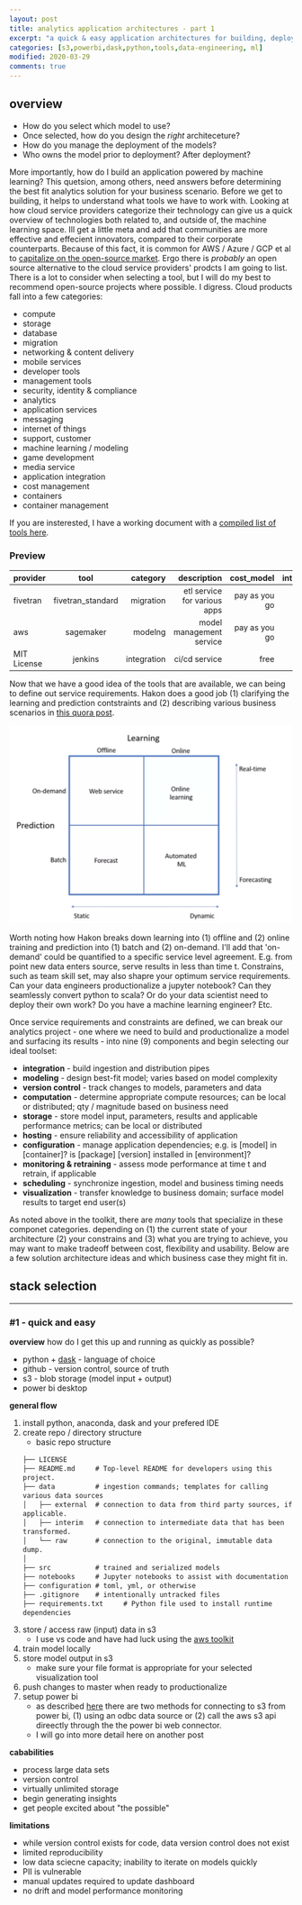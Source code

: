 ```yaml
---
layout: post
title: analytics application architectures - part 1
excerpt: "a quick & easy application architectures for building, deploying and maintaining ml models"
categories: [s3,powerbi,dask,python,tools,data-engineering, ml]
modified: 2020-03-29
comments: true
---
```


## overview
* How do you select which model to use? 
* Once selected, how do you design the *right* architeceture? 
* How do you manage the deployment of the models? 
* Who owns the model prior to deployment? After deployment? 

More importantly, how do I build an application powered by machine learning? This quetsion, among others, need answers before determining the best fit analytics solution for your business scenario. Before we get to building, it helps to understand what tools we have to work with. Looking at how cloud service providers categorize their technology can give us a quick overview of technologies both related to, and outside of, the machine learning space. Ill get a little meta and add that communities are more effective and effecient innovators, compared to their corporate counterparts. Because of this fact, it is common for AWS / Azure / GCP et al to [capitalize on the open-source market](https://www.geekwire.com/2019/elasticsearch-distribution-amazon-web-services-sends-shockwaves-open-source-software/). Ergo there is *probably* an open source alternative to the cloud service providers' prodcts I am going to list. There is a lot to consider when selecting a tool, but I will do my best to recommend open-source projects where possible. I digress. Cloud products fall into a few categories: 

* compute
* storage
* database
* migration
* networking & content delivery
* mobile services
* developer tools
* management tools
* security, identity & compliance
* analytics
* application services
* messaging
* internet of things
* support, customer
* machine learning / modeling
* game development
* media service
* application integration
* cost management
* containers
* container management

If you are insterested, I have a working document with a [compiled list of tools here](https://docs.google.com/spreadsheets/d/1dPar1Ir7--63BboNhbrkcCqwehtwO3VcfBBaYjLJqpY/edit?usp=sharing). 

### Preview 
| provider  | tool   | category  |description | cost_model | integration | modeling | ... | 
| ------------- |:-------------:| -----:|-----:|-------:|-----:|-----:|-----:|
| fivetran     | fivetran_standard | migration | etl service for various apps | pay as you go | 1 | 0
| aws  | sagemaker | modelng | model management service | pay as you go | 0 | 1
| MIT License  | jenkins | integration | ci/cd service | free | 0 | 0

Now that we have a good idea of the tools that are available, we can being to define out service requirements. Hakon does a good job (1) clarifying the learning and prediction contstraints and (2) describing various business scenarios in [this quora post](https://www.quora.com/How-do-you-take-a-machine-learning-model-to-production/answer/H%C3%A5kon-Hapnes-Strand). 

![mlops framework](/img/mlops_framework.PNG)

Worth noting how Hakon breaks down learning into (1) offline and (2) online training and prediction into (1) batch and (2) on-demand. I'll add that 'on-demand' could be quantified to a specific service level agreement. E.g. from point new data enters source, serve results in less than time t. Constrains, such as team skill set, may also shapre your optimum service requirements. Can your data engineers productionalize a jupyter notebook? Can they seamlessly convert python to scala? Or do your data scientist need to deploy their own work? Do you have a machine learning engineer? Etc. 

Once service requirements and constraints are defined, we can break our analytics project - one where we need to build and productionalize a model and surfacing its results - into nine (9) components and begin selecting our ideal toolset:

* **integration** - build ingestion and distribution pipes 
* **modeling** - design best-fit model; varies based on model complexity
* **version control** - track changes to models, parameters and data 
* **computation** - determine appropriate compute resources; can be local or distributed; qty / magnitude based on business need
* **storage** - store model input, parameters, results and applicable performance metrics; can be local or distributed  
* **hosting** - ensure reliability and accessibility of application
* **configuration** - manage application dependencies; e.g. is [model] in [container]? is [package] [version] installed in [environment]?
* **monitoring & retraining** - assess mode performance at time t and retrain, if applicable
* **scheduling** - synchronize ingestion, model and business timing needs
* **visualization** - transfer knowledge to business domain; surface model results to target end user(s)

As noted above in the toolkit, there are *many* tools that specialize in these componet categories. depending on (1) the current state of your architecture (2) your constrains and (3) what you are trying to achieve, you may want to make tradeoff between cost, flexibility and usability. Below are a few solution architecture ideas and which business case they might fit in. 

## stack selection
_____________________________
### #1 - quick and easy
**overview**
how do I get this up and running as quickly as possible? 
* python + [dask](https://docs.dask.org/en/latest/)  - language of choice
* github - version control, source of truth 
* s3 - blob storage (model input + output)
* power bi desktop 

**general flow**
1. install python, anaconda, dask and your prefered IDE 
1. create repo / directory structure
    * basic repo structure 
    ```
    ├── LICENSE
    ├── README.md     # Top-level README for developers using this project.
    ├── data          # ingestion commands; templates for calling various data sources
    │   ├── external  # connection to data from third party sources, if applicable.
    │   ├── interim   # connection to intermediate data that has been transformed.
    │   └── raw       # connection to the original, immutable data dump.
    │
    ├── src           # trained and serialized models
    ├── notebooks     # Jupyter notebooks to assist with documentation
    ├── configuration # toml, yml, or otherwise
    ├── .gitignore    # intentionally untracked files
    ├── requirements.txt     # Python file used to install runtime dependencies
    ``` 
1. store / access raw (input) data in s3
    * I use vs code and have had luck using the [aws toolkit](https://aws.amazon.com/visualstudiocode/)
1. train model locally  
1. store model output in s3
    * make sure your file format is appropriate for your selected visualization tool
1. push changes to master when ready to productionalize
1. setup power bi 
    * as described [here](https://community.powerbi.com/t5/Service/Power-BI-Web-App-and-AWS-S3/td-p/617949) there are two methods for connecting to s3 from power bi, (1) using an odbc data source or (2) call the aws s3 api direectly through the the power bi web connector. 
    * I will go into more detail here on another post 

**cababilities**
* process large data sets 
* version control 
* virtually unlimited storage 
* begin generating insights
* get people excited about "the possible" 

**limitations**
* while version control exists for code, data version control does not exist 
* limited reproducibility
* low data sciecne capacity; inability to iterate on models quickly 
* PII is vulnerable   
* manual updates required to update dashboard 
* no drift and model performance monitoring 
